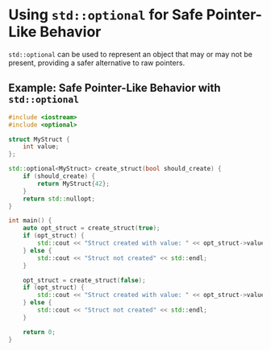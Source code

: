 # Using `std::optional` for Safe Pointer-Like Behavior

`std::optional` can be used to represent an object that may or may not be present, providing a safer alternative to raw pointers.

## Example: Safe Pointer-Like Behavior with `std::optional`

```cpp
#include <iostream>
#include <optional>

struct MyStruct {
    int value;
};

std::optional<MyStruct> create_struct(bool should_create) {
    if (should_create) {
        return MyStruct{42};
    }
    return std::nullopt;
}

int main() {
    auto opt_struct = create_struct(true);
    if (opt_struct) {
        std::cout << "Struct created with value: " << opt_struct->value << std::endl;
    } else {
        std::cout << "Struct not created" << std::endl;
    }

    opt_struct = create_struct(false);
    if (opt_struct) {
        std::cout << "Struct created with value: " << opt_struct->value << std::endl;
    } else {
        std::cout << "Struct not created" << std::endl;
    }

    return 0;
}
```
